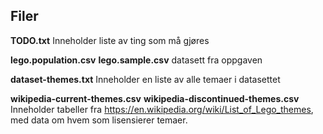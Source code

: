 

## Filer

**TODO.txt**
Inneholder liste av ting som må gjøres

**lego.population.csv**
**lego.sample.csv**
datasett fra oppgaven

**dataset-themes.txt**
Inneholder en liste av alle temaer i datasettet

**wikipedia-current-themes.csv**
**wikipedia-discontinued-themes.csv**
Inneholder tabeller fra  <https://en.wikipedia.org/wiki/List_of_Lego_themes>,
med data om hvem som lisensierer temaer.
